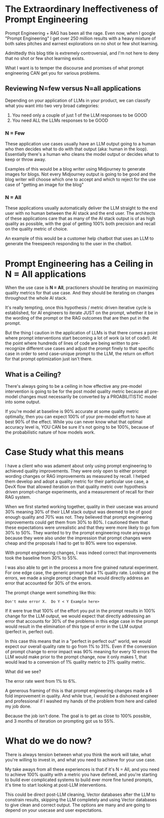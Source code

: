 # The Extraordinary Ineffectiveness of Prompt Engineering

Prompt Engineering + RAG has been all the rage.  Even now, when I google "Prompt Engineering" I get over 250 million results with a heavy mixture of both sales pitches and earnest explorations on no shot or few shot learning.

Admittedly this blog title is extremely controversial, and I'm not here to deny that no shot or few shot learning exists.  

What I want is to temper the discourse and promises of what prompt engineering CAN get you for various problems.

## Reviewing N=few versus N=all applications
Depending on your application of LLMs in your product, we can classify what you want into two very broad categories:

1. You need only a couple of just 1 of the LLM responses to be GOOD
2. You need ALL the LLMs responses to be GOOD

### N = Few
These application use cases usually have an LLM output going to a human who then decides what to do with that output (aka: human in the loop).  Essentially there's a human who cleans the model output or decides what to keep or throw away.

Examples of this would be a blog writer using Midjourney to generate images for blogs.  Not every Midjourney output is going to be good and the blog writer will choose which one to accept and which to reject for the use case of "getting an image for the blog"


### N = All
These applications usually automatically deliver the LLM straight to the end user with no human between the AI stack and the end user.  The architects of these applications care that as many of the AI stack output is of as high quality as possible, with the goal of getting 100% both precision and recall on the quality metric of choice.

An example of this would be a customer help chatbot that uses an LLM to generate the freespeech responding to the user in the chatbot.


# Prompt Engineering has a Ceiling in N = All applications
When the use case is **N = All**, practioners should be iterating on maximizing quality metrics for that use case.  And they should be iterating on changes throughout the whole AI stack.

It's really tempting, once this hypothesis / metric driven iterative cycle is established, for AI engineers to iterate JUST on the prompt, whether it be in the wording of the prompt or the RAG outcomes that are then put in the prompt.

But the thing I caution in the application of LLMs is that there comes a point where prompt interventions start becoming a lot of work (a lot of code!).  At the point where hundreds of lines of code are being written to pre-recognize different use cases and adjust the prompt finely to that specific case in order to send case-unique prompt to the LLM, the return on effort for that prompt optimization just isn't there.


## What is a Ceiling?

There's always going to be a ceiling in how effective any pre-model intervention is going to be for the post model quality metric because all pre-model changes must necessarily be converted by a PROABILITISTIC model into some output.

If you're model at baseline is 90% accurate at some quality metric optimally, then you can expect 100% of your pre-model effort to have at best 90% of the effect.  While you can never know what that optimal accuracy level is, YOU CAN be sure it's not going to be 100%, because of the probabilistic nature of how models work.

# Case Study what this means

I have a client who was adament about only using prompt engineering to achieved quality improvements.  They were only open to either prompt wording changes or RAG improvements as measured by recall.  I helped them develop and adopt a quality metric for their particular use case, a DevX flow that allowed iteration on that quality metric over hypothesis driven prompt-change experiments, and a measurement of recall for their RAG system.

When we first started working together, quality in their usecase was around 30% meaning 30% of their LLM stack output was deemed to be of good enough quality and 70% was not.  They believed that prompt engineering improvements could get them from 30% to 80%.  I cautioned them that these expectations were unrealistic and that they were more likely to go fom 30% to 50%.  They wanted to try the prompt engineering route anyways because they were also under the impression that prompt changes were cheap and the proposals I had to get to 80% were too expensive.

With prompt engineering changes, I was indeed correct that improvements took the baseline from 30% to 55%.

I was also able to get in the process a more fine grained natural experiment.  For one edge case, the generic prompt had a 1% quality rate.  Looking at the errors, we made a single prompt change that would directly address an error that accounted for 30% of the errors.  

The prompt change went something like this:
```
Don't make error X.  Do Y < Y Example here>
```
If it were true that 100% of the effort you put in the prompt results in 100% change for the LLM output, we would expect that directly addressing an error that accounts for 30% of the problems in this edge case in the prompt would result in the elimination of this type of error in the LLM output (perfect in, perfect out).  

In this case this means that in a "perfect in perfect out" world, we would expect our overall quality rate to go from 1% to 31%.  Even if the conversion of prompt change to error impact was 90% meaning for every 10 errors the LLM would make prior to the prompt change, now it only makes 1, that would lead to a conversion of 1% quality metric to 21% quality metric.

What did we see?

The error rate went from 1% to 6%.  

A generous framing of this is that prompt engineering changes made a 6 fold improvement in quality. And while true, I would be a dishonest engineer and professional if I washed my hands of the problem from here and called my job done.

Because the job isn't done.  The goal is to get as close to 100% possible, and 3 months of iteration on prompting got us to 55%.


# What do we do now?
There is always tension between what you think the work will take, what you're willing to invest in, and what you need to achieve for your use case.

My take aways from all these experiences is that if it's N = All, and you need to achieve 100% quality with a metric you have defined, and you're starting to build ever complicated systems to build ever more fine tuned prompts, it's time to start looking at post-LLM interventions.

This could be direct post-LLM cleaning, Vector databases after the LLM to constrain results, skipping the LLM completely and using Vector databases to give clean and correct output.  The options are many and are going to depend on your usecase and user expectations.
